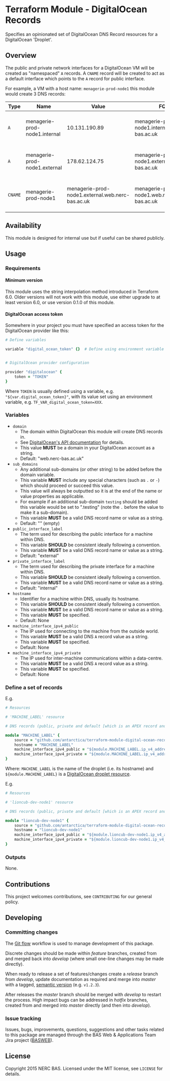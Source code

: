# Terraform Module - DigitalOcean Records

Specifies an opinionated set of DigitalOcean DNS Record resources for a DigitalOcean 'Droplet'.

## Overview

The public and private network interfaces for a DigitalOcean VM will be created as "namespaced" `A` records. A `CNAME` record will be created to act as a default interface which points to the `A` record for public interface.

For example, a VM with a host name: `menagerie-prod-node1` this module would create 3 DNS records:

| Type    | Name                          | Value                                            | FQDN                                             | Notes                             |
| ------- | ----------------------------- | ------------------------------------------------ | ------------------------------------------------ | --------------------------------- |
| `A`     | menagerie-prod-node1.internal | 10.131.190.89                                    | menagerie-prod-node1.internal.web.nerc-bas.ac.uk | The VM's private IP address       |
| `A`     | menagerie-prod-node1.external | 178.62.124.75                                    | menagerie-prod-node1.external.web.nerc-bas.ac.uk | The VM's public IP address        |
| `CNAME` | menagerie-prod-node1          | menagerie-prod-node1.external.web.nerc-bas.ac.uk | menagerie-prod-node1.web.nerc-bas.ac.uk          | A pointer for the default address |

## Availability

This module is designed for internal use but if useful can be shared publicly.

## Usage

### Requirements

#### Minimum version

This module uses the string interpolation method introduced in Terraform 6.0. 
Older versions will not work with this module, use either upgrade to at least version 6.0, or use version 0.1.0 of this module. 

#### DigitalOcean access token

Somewhere in your project you must have specified an access token for the DigitalOcean provider like this:

```ruby
# Define variables

variable "digital_ocean_token" {}  # Define using environment variable - e.g. TF_VAR_digital_ocean_token=XXX


# DigitalOcean provider configuration

provider "digitalocean" {
    token = "TOKEN"
}
```

Where `TOKEN` is usually defined using a variable, e.g. `"${var.digital_ocean_token}"`, with its value set using an environment variable, e.g. `TF_VAR_digital_ocean_token=XXX`.

### Variables

* `domain`
    * The domain within DigitalOcean this module will create DNS records in.
    * See [DigitalOcean's API documentation](https://developers.digitalocean.com/#domains) for details.
    * This value **MUST** be a domain in your DigitalOcean account as a string.
    * Default: "web.nerc-bas.ac.uk"
* `sub_domains`
    * Any additional sub-domains (or other string) to be added before the domain variable.
    * This variable **MUST** include any special characters (such as `.` or `-`) which should proceed or succeed this value.
    * This value will always be outputted so it is at the end of the name or value properties as applicable.
    * For example if an additional sub-domain `testing` should be added this variable would be set to ".testing" (note the `.` before the value to make it a sub-domain).
    * This variable **MUST** be a valid DNS record name or value as a string.
    * Default: "" (empty)
* `public_interface_label`
    * The term used for describing the public interface for a machine within DNS.
    * This variable **SHOULD** be consistent ideally following a convention.
    * This variable **MUST** be a valid DNS record name or value as a string.
    * Default: "external"
* `private_interface_label`
    * The term used for describing the private interface for a machine within DNS.
    * This variable **SHOULD** be consistent ideally following a convention.
    * This variable **MUST** be a valid DNS record name or value as a string.
    * Default: "internal"
* `hostname`
    * Identifier for a machine within DNS, usually its hostname.
    * This variable **SHOULD** be consistent ideally following a convention.
    * This variable **MUST** be a valid DNS record name or value as a string.
    * This variable **MUST** be specified.
    * Default: None
* `machine_interface_ipv4_public`
    * The IP used for connecting to the machine from the outside world.
    * This variable **MUST** be a valid DNS `A` record value as a string.
    * This variable **MUST** be specified.
    * Default: None
* `machine_interface_ipv4_private`
    * The IP used for inter-machine communications within a data-centre.
    * This variable **MUST** be a valid DNS `A` record value as a string.
    * This variable **MUST** be specified.
    * Default: None

### Define a set of records

E.g.

```ruby
# Resources

# 'MACHINE_LABEL' resource

# DNS records (public, private and default [which is an APEX record and points to public])

module "MACHINE_LABEL" {
    source = "github.com/antarctica/terraform-module-digital-ocean-record?ref=v1.0.0"
    hostname = "MACHINE_LABEL"
    machine_interface_ipv4_public = "${module.MACHINE_LABEL.ip_v4_address_public}"
    machine_interface_ipv4_private = "${module.MACHINE_LABEL.ip_v4_address_private}"
}
```

Where: `MACHINE_LABEL` is the name of the droplet (i.e. its hostname) and `${module.MACHINE_LABEL}` is a [DigitalOcean droplet resource](https://www.terraform.io/docs/providers/do/r/droplet.html).

E.g.

```ruby
# Resources

# 'lioncub-dev-node1' resource

# DNS records (public, private and default [which is an APEX record and points to public])

module "lioncub-dev-node1" {
    source = "github.com/antarctica/terraform-module-digital-ocean-record?ref=v1.0.0"
    hostname = "lioncub-dev-node1"
    machine_interface_ipv4_public = "${module.lioncub-dev-node1.ip_v4_address_public}"
    machine_interface_ipv4_private = "${module.lioncub-dev-node1.ip_v4_address_private}"
}
```

### Outputs

None.

## Contributions

This project welcomes contributions, see `CONTRIBUTING` for our general policy.

## Developing

### Committing changes

The [Git flow](https://www.atlassian.com/git/tutorials/comparing-workflows/gitflow-workflow) workflow is used to manage development of this package.

Discrete changes should be made within *feature* branches, created from and merged back into *develop* (where small one-line changes may be made directly).

When ready to release a set of features/changes create a *release* branch from *develop*, update documentation as required and merge into *master* with a tagged, [semantic version](http://semver.org/) (e.g. `v1.2.3`).

After releases the *master* branch should be merged with *develop* to restart the process. High impact bugs can be addressed in *hotfix* branches, created from and merged into *master* directly (and then into *develop*).

### Issue tracking

Issues, bugs, improvements, questions, suggestions and other tasks related to this package are managed through the BAS Web & Applications Team Jira project ([BASWEB](https://jira.ceh.ac.uk/browse/BASWEB)).

## License

Copyright 2015 NERC BAS. Licensed under the MIT license, see `LICENSE` for details.
